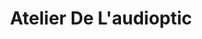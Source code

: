 ---
title: "Atelier De L'audioptic"
url: /tremblay-en-france/atelier-de-laudioptic/
shop: Optiker
---